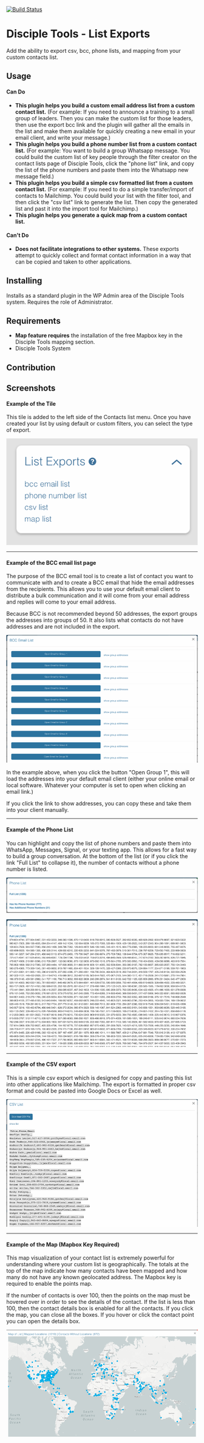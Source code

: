 [![Build Status](https://api.travis-ci.com/DiscipleTools/disciple-tools-list-exports.svg?branch=master)](https://travis-ci.com/DiscipleTools/disciple-tools-list-export)

# Disciple Tools - List Exports

Add the ability to export csv, bcc, phone lists, and mapping from your custom contacts list.

## Usage

#### Can Do

 - __This plugin helps you build a custom email address list from a custom contact list.__
 (For example: If you need to announce a training to a small group of leaders. Then you can make the custom list for
 those leaders, then use the export bcc link and the plugin will gather all the emails in the list and make them
 available for quickly creating a new email in your email client, and write your message.)
 - __This plugin helps you build a phone number list from a custom contact list.__ (For example: You want to build a
  group Whatsapp message. You could build the custom list of key people through the filter creator on the contact lists
  page of Disciple Tools, click the "phone list" link, and copy the list of the phone numbers and paste them into the
  Whatsapp new message field.)
  - __This plugin helps you build a simple csv formatted list from a custom contact list.__ (For example: If you need to
  do a simple transfer/import of contacts to Mailchimp. You could build your list with the filter tool, and then click
  the "csv list" link to generate the list. Then copy the generated list and past it into the import tool for Mailchimp.)
  - __This plugin helps you generate a quick map from a custom contact list.__

#### Can't Do

- __Does not facilitate integrations to other systems.__ These exports attempt to quickly collect and format contact
information in a way that can be copied and taken to other applications.

####

## Installing

Installs as a standard plugin in the WP Admin area of the Disciple Tools system. Requires the role of Administrator.

## Requirements

- __Map feature requires__ the installation of the free Mapbox key in the Disciple Tools mapping section.
- Disciple Tools System


## Contribution



## Screenshots

#### Example of the Tile

This tile is added to the left side of the Contacts list menu. Once you have created your list by using default or custom filters, you can select the type of export.

![tile](https://raw.githubusercontent.com/DiscipleTools/disciple-tools-list-exports/master/documentation/list-exports.png)

---

#### Example of the BCC email list page

The purpose of the BCC email tool is to create a list of contact you want to communicate with and to create a BCC email that hide the email addresses from the recipients. This allows you to use your default email client to distribute a bulk communication and it will come from your email address and replies will come to your email address.

Because BCC is not recommended beyond 50 addresses, the export groups the addresses into groups of 50. It also lists what contacts do not have addresses and are not included in the export.


![bcc](https://raw.githubusercontent.com/DiscipleTools/disciple-tools-list-exports/master/documentation/bcc.png)

In the example above, when you click the button "Open Group 1", this will load the addresses into your default email client (either your online email or local software. Whatever your computer is set to open when clicking an email link.)

If you click the link to show addresses, you can copy these and take them into your client manually.

---

#### Example of the Phone List

You can highlight and copy the list of phone numbers and paste them into WhatsApp, Messages, Signal, or your texting app. This allows for a fast way to build a group conversation. At the bottom of the list (or if you click the link "Full List" to collapse it), the number of contacts without a phone number is listed.

![phone](https://raw.githubusercontent.com/DiscipleTools/disciple-tools-list-exports/master/documentation/phone-collapsed.png)

![phone](https://raw.githubusercontent.com/DiscipleTools/disciple-tools-list-exports/master/documentation/phone.png)

---

#### Example of the CSV export

This is a simple csv export which is designed for copy and pasting this list into other applications like Mailchimp. The export is formatted in proper csv format and could be pasted into Google Docs or Excel as well.

![csv](https://raw.githubusercontent.com/DiscipleTools/disciple-tools-list-exports/master/documentation/csv.png)

---

#### Example of the Map (Mapbox Key Required)

This map visualization of your contact list is extremely powerful for understanding where your custom list is geographically. The totals at the top of the map indicate how many contacts have been mapped and how many do not have any known geolocated address. The Mapbox key is required to enable the points map.

If the number of contacts is over 100, then the points on the map must be hovered over in order to see the details of the contact. If the list is less than 100, then the contact details box is enabled for all the contacts. If you click the map, you can close all the boxes. If you hover or click the contact point you can open the details box.


![map](https://raw.githubusercontent.com/DiscipleTools/disciple-tools-list-exports/master/documentation/map.png)

